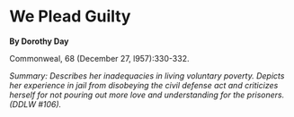 We Plead Guilty
===============

**By Dorothy Day**

Commonweal, 68 (December 27, l957):330-332.

*Summary: Describes her inadequacies in living voluntary poverty.
Depicts her experience in jail from disobeying the civil defense act and
criticizes herself for not pouring out more love and understanding for
the prisoners. (DDLW \#106).*


